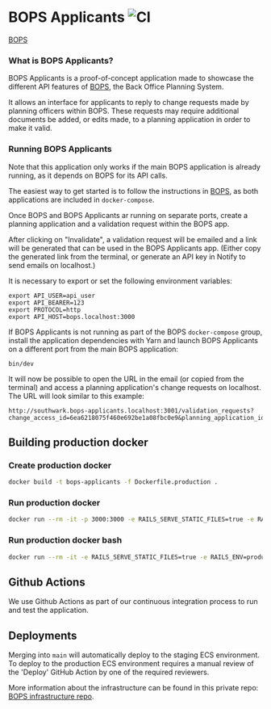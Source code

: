 # BOPS Applicants ![CI](https://github.com/unboxed/bops-applicants/workflows/CI/badge.svg)

[BOPS](https://github.com/unboxed/bops)

### What is BOPS Applicants?

BOPS Applicants is a proof-of-concept application made to showcase the different API features of [BOPS](https://github.com/unboxed/bops), the Back Office Planning System.

It allows an interface for applicants to reply to change requests made by planning officers within BOPS. These requests may require additional documents be added, or edits made, to a planning application in order to make it valid.

### Running BOPS Applicants

Note that this application only works if the main BOPS application is already running, as it depends on BOPS for its API calls. 

The easiest way to get started is to follow the instructions in [BOPS](https://github.com/unboxed/bops), as both applications are included in `docker-compose`.

Once BOPS and BOPS Applicants ar running on separate ports, create a planning application and a validation request within the BOPS app. 

After clicking on "Invalidate", a validation request will be emailed and a link will be generated that can be used in the BOPS Applicants app. (Either copy the generated link from the terminal, or generate an API key in Notify to send emails on localhost.)

It is necessary to export or set the following environment variables:

```
export API_USER=api_user
export API_BEARER=123
export PROTOCOL=http
export API_HOST=bops.localhost:3000
```

If BOPS Applicants is not running as part of the BOPS `docker-compose` group, install the application dependencies with Yarn and launch BOPS Applicants on a different port from the main BOPS application:

```
bin/dev
```

It will now be possible to open the URL in the email (or copied from the terminal) and access a planning application's change requests on localhost. The URL will look similar to this example:

```
http://southwark.bops-applicants.localhost:3001/validation_requests?change_access_id=6ea6218075f460e692be1a08fbc0e9&planning_application_id=18
```
## Building production docker

### Create production docker

```sh
docker build -t bops-applicants -f Dockerfile.production .
```

### Run production docker

```sh
docker run --rm -it -p 3000:3000 -e RAILS_SERVE_STATIC_FILES=true -e RAILS_ENV=production -e RAILS_LOG_TO_STDOUT=true -e SECRET_KEY_BASE=secret bops-applicants:latest bundle exec rails s
```

### Run production docker bash

```sh
docker run --rm -it -e RAILS_SERVE_STATIC_FILES=true -e RAILS_ENV=production -e RAILS_LOG_TO_STDOUT=true -e SECRET_KEY_BASE=secret bops-applicants:latest /bin/bash
```

## Github Actions

We use Github Actions as part of our continuous integration process to run and test the application.

## Deployments

Merging into `main` will automatically deploy to the staging ECS environment. To deploy to the production ECS environment requires a manual review of the 'Deploy' GitHub Action by one of the required reviewers.

More information about the infrastructure can be found in this private repo: [BOPS infrastructure repo](https://github.com/unboxed/bops-terraform/).
